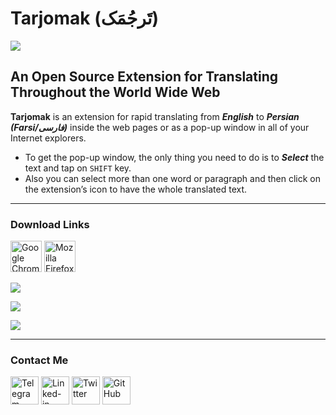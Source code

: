 # Tarjomak (تَرجُمَک)
![](https://mimalef70.github.io/tarjomak/images/demo/logo.svg)

## **An Open Source Extension for Translating Throughout the World Wide Web**

**Tarjomak** is an extension for rapid translating from ***English*** to ***Persian (Farsi/فارسی)*** inside the web pages or as a pop-up window in all of your Internet explorers.

- To get the pop-up window, the only thing you need to do is to ***Select*** the text and tap on `SHIFT` key.
- Also you can select more than one word or paragraph and then click on the extension’s icon to have the whole translated text.

---------------
### Download Links

<a href="https://chrome.google.com/webstore/detail/tarjomak/dbaahnceahihnikjnogoijfdccdonlia"><img src="https://mimalef70.github.io/fontara/images/demo/browsers/chrome.svg" alt="Google Chrome" width="50" /></a>
<a href="https://addons.mozilla.org/en-US/firefox/addon/tarjomak"><img src="https://mimalef70.github.io/fontara/images/demo/browsers/firefox.svg" alt="Mozilla Firefox" width="50" /></a>
<!-- <a href="#"><img src="https://mimalef70.github.io/fontara/images/demo/browsers/opera.svg" alt="Opera" width="50" style="max-width:100%;-webkit-filter: grayscale(100%);filter: grayscale(100%);" /></a>
<a href="#"><img src="https://mimalef70.github.io/fontara/images/demo/browsers/safari.svg" alt="Safari" width="50" style="max-width:100%;-webkit-filter: grayscale(100%);filter: grayscale(100%);" /></a>
<a href="#"><img src="https://mimalef70.github.io/fontara/images/demo/browsers/microsoft-edge.svg" alt="Microsoft Edge" width="50" style="max-width:100%;-webkit-filter: grayscale(100%);filter: grayscale(100%);"/></a> -->



![](https://github.com/mimalef70/tarjomak/blob/master/docs/images/demo/hero-1-2.jpg?raw=true)

![](https://github.com/mimalef70/tarjomak/blob/master/docs/images/demo/screens/Banner1.jpg?raw=true)

![](https://github.com/mimalef70/tarjomak/blob/master/docs/images/demo/screens/Banner2.jpg?raw=true)



---------------
### Contact Me

<a href="https://telegram.me/mimalef70"><img src="https://github.com/dolanskurd/tarjomak/blob/master/docs/images/demo/icons/telegram.png?raw=true" alt="Telegram Messenger" width="45" /></a>
<a href="https://www.linkedin.com/in/mostafaalahyari/"><img src="https://github.com/dolanskurd/tarjomak/blob/master/docs/images/demo/icons/linkedin.png?raw=true" alt="Linked-in" width="45" /></a>
<a href="https://twitter.com/mimalef70"><img src="https://github.com/dolanskurd/tarjomak/blob/master/docs/images/demo/icons/twitter.png?raw=true" alt="Twitter" width="45" /></a>
<a href="https://github.com/mimalef70/tarjomak"><img src="https://github.com/dolanskurd/tarjomak/blob/master/docs/images/demo/icons/github.png?raw=true" alt="GitHub" width="45" /></a>

